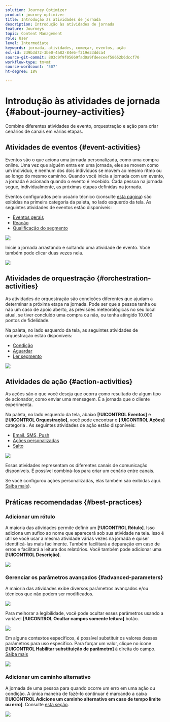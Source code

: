 ```yaml
---
solution: Journey Optimizer
product: journey optimizer
title: Introdução às atividades de jornada
description: Introdução às atividades de jornada
feature: Journeys
topic: Content Management
role: User
level: Intermediate
keywords: jornada, atividades, começar, eventos, ação
exl-id: 239b3d72-3be0-4a82-84e6-f219e33ddca4
source-git-commit: 803c9f9f05669fad0a9fdeeceef58652b6dccf70
workflow-type: tm+mt
source-wordcount: '507'
ht-degree: 18%

---
```


# Introdução às atividades de jornada {#about-journey-activities}

Combine diferentes atividades de evento, orquestração e ação para criar cenários de canais em várias etapas.

## Atividades de eventos {#event-activities}

Eventos são o que aciona uma jornada personalizada, como uma compra online. Uma vez que alguém entra em uma jornada, eles se movem como um indivíduo, e nenhum dos dois indivíduos se movem ao mesmo ritmo ou ao longo do mesmo caminho. Quando você inicia a jornada com um evento, a jornada é acionada quando o evento é recebido. Cada pessoa na jornada segue, individualmente, as próximas etapas definidas na jornada.

Eventos configurados pelo usuário técnico (consulte [esta página](../event/about-events.md)) são exibidas na primeira categoria da paleta, no lado esquerdo da tela. As seguintes atividades de eventos estão disponíveis:

* [Eventos gerais](../building-journeys/general-events.md)
* [Reação](../building-journeys/reaction-events.md)
* [Qualificação do segmento](../building-journeys/segment-qualification-events.md)

![](assets/journey43.png)

Inicie a jornada arrastando e soltando uma atividade de evento. Você também pode clicar duas vezes nela.

![](assets/journey44.png)

## Atividades de orquestração {#orchestration-activities}

As atividades de orquestração são condições diferentes que ajudam a determinar a próxima etapa na jornada. Pode ser que a pessoa tenha ou não um caso de apoio aberto, as previsões meteorológicas no seu local atual, se tiver concluído uma compra ou não, ou tenha atingido 10.000 pontos de fidelidade.

Na paleta, no lado esquerdo da tela, as seguintes atividades de orquestração estão disponíveis:

* [Condição](../building-journeys/condition-activity.md)
* [Aguardar](../building-journeys/wait-activity.md)
* [Ler segmento](../building-journeys/read-segment.md)

![](assets/journey49.png)

## Atividades de ação {#action-activities}

As ações são o que você deseja que ocorra como resultado de algum tipo de acionador, como enviar uma mensagem. É a jornada que o cliente experimenta.

Na paleta, no lado esquerdo da tela, abaixo **[!UICONTROL Eventos]** e **[!UICONTROL Orquestração]**, você pode encontrar o **[!UICONTROL Ações]** categoria . As seguintes atividades de ação estão disponíveis:

* [Email, SMS, Push](../building-journeys/journeys-message.md)
* [Ações personalizadas](../building-journeys/using-custom-actions.md)
* [Salto](../building-journeys/jump.md)

![](assets/journey58.png)

Essas atividades representam os diferentes canais de comunicação disponíveis. É possível combiná-los para criar um cenário entre canais.

Se você configurou ações personalizadas, elas também são exibidas aqui. [Saiba mais](../building-journeys/using-custom-actions.md)).

## Práticas recomendadas {#best-practices}

### Adicionar um rótulo

A maioria das atividades permite definir um **[!UICONTROL Rótulo]**. Isso adiciona um sufixo ao nome que aparecerá sob sua atividade na tela. Isso é útil se você usar a mesma atividade várias vezes na jornada e quiser identificá-las mais facilmente. Também facilitará a depuração em caso de erros e facilitará a leitura dos relatórios. Você também pode adicionar uma **[!UICONTROL Descrição]**.

![](assets/journey-action-label.png)

### Gerenciar os parâmetros avançados {#advanced-parameters}

A maioria das atividades exibe diversos parâmetros avançados e/ou técnicos que não podem ser modificados.

![](assets/journey-advanced-parameters.png)

Para melhorar a legibilidade, você pode ocultar esses parâmetros usando a variável **[!UICONTROL Ocultar campos somente leitura]** botão.

![](assets/journey-hide-read-only-fields.png)

Em alguns contextos específicos, é possível substituir os valores desses parâmetros para uso específico. Para forçar um valor, clique no ícone **[!UICONTROL Habilitar substituição de parâmetro]** à direita do campo. [Saiba mais](../configuration/primary-email-addresses.md#journey-parameters)

![](assets/journey-enable-parameter-override.png)

### Adicionar um caminho alternativo

A jornada de uma pessoa para quando ocorre um erro em uma ação ou condição. A única maneira de fazê-lo continuar é marcando a caixa **[!UICONTROL Adicione um caminho alternativo em caso de tempo limite ou erro]**. Consulte [esta seção](../building-journeys/using-the-journey-designer.md#paths).

![](assets/journey42.png)
